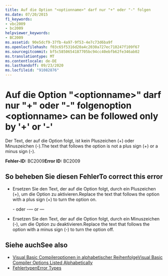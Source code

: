 ```yaml
---
title: Auf die Option "<optionname>" darf nur "+" oder "-" folgen
ms.date: 07/20/2015
f1_keywords:
- vbc2009
- bc2009
helpviewer_keywords:
- BC2009
ms.assetid: 90e5dcf9-37fb-4a97-9f53-4e7c73d6ba9f
ms.openlocfilehash: f03c65f5316d20a4c2030a727ec710247f109f67
ms.sourcegitcommit: bf5c5850654187705bc94cc40ebfb62fe346ab02
ms.translationtype: MT
ms.contentlocale: de-DE
ms.lasthandoff: 09/23/2020
ms.locfileid: "91082876"
---
```

# <a name="option-optionname-can-be-followed-only-by--or--"></a><span data-ttu-id="2b7e0-102">Auf die Option "\<optionname>" darf nur "+" oder "-" folgen</span><span class="sxs-lookup"><span data-stu-id="2b7e0-102">option \<optionname> can be followed only by '+' or '-'</span></span>

<span data-ttu-id="2b7e0-103">Der Text, der auf die Option folgt, ist kein Pluszeichen (+) oder Minuszeichen (-).</span><span class="sxs-lookup"><span data-stu-id="2b7e0-103">The text that follows the option is not a plus sign (+) or a minus sign (-).</span></span>  
  
 <span data-ttu-id="2b7e0-104">**Fehler-ID:** BC2009</span><span class="sxs-lookup"><span data-stu-id="2b7e0-104">**Error ID:** BC2009</span></span>  
  
## <a name="to-correct-this-error"></a><span data-ttu-id="2b7e0-105">So beheben Sie diesen Fehler</span><span class="sxs-lookup"><span data-stu-id="2b7e0-105">To correct this error</span></span>  
  
- <span data-ttu-id="2b7e0-106">Ersetzen Sie den Text, der auf die Option folgt, durch ein Pluszeichen (+), um die Option zu aktivieren.</span><span class="sxs-lookup"><span data-stu-id="2b7e0-106">Replace the text that follows the option with a plus sign (+) to turn the option on.</span></span>  
  
     <span data-ttu-id="2b7e0-107">\- oder -</span><span class="sxs-lookup"><span data-stu-id="2b7e0-107">— or —</span></span>  
  
- <span data-ttu-id="2b7e0-108">Ersetzen Sie den Text, der auf die Option folgt, durch ein Minuszeichen (-), um die Option zu deaktivieren.</span><span class="sxs-lookup"><span data-stu-id="2b7e0-108">Replace the text that follows the option with a minus sign (-) to turn the option off.</span></span>  
  
## <a name="see-also"></a><span data-ttu-id="2b7e0-109">Siehe auch</span><span class="sxs-lookup"><span data-stu-id="2b7e0-109">See also</span></span>

- [<span data-ttu-id="2b7e0-110">Visual Basic Compileroptionen in alphabetischer Reihenfolge</span><span class="sxs-lookup"><span data-stu-id="2b7e0-110">Visual Basic Compiler Options Listed Alphabetically</span></span>](../reference/command-line-compiler/compiler-options-listed-alphabetically.md)
- [<span data-ttu-id="2b7e0-111">Fehlertypen</span><span class="sxs-lookup"><span data-stu-id="2b7e0-111">Error Types</span></span>](../programming-guide/language-features/error-types.md)
